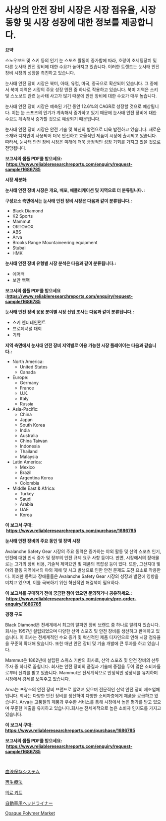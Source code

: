 <p><h1>사상의 안전 장비 시장은 시장 점유율, 시장 동향 및 시장 성장에 대한 정보를 제공합니다.</h1></p><p><strong>요약</strong></p>
<p><p>스노우보드 및 스키 등의 인기 눈 스포츠 활동이 증가함에 따라, 호랑이 초세팅장치 및 다른 눈사태 안전 장비에 대한 수요가 높아지고 있습니다. 이러한 트렌드는 눈사태 안전 장비 시장의 성장을 촉진하고 있습니다.</p><p>눈사태 안전 장비 시장은 북미, 아태, 유럽, 미국, 중국으로 확산되어 있습니다. 그 중에서 북미 지역은 시장의 주요 성장 엔진 중 하나로 작용하고 있습니다. 북미 지역은 스키 및 스노보드 관련 눈사태 사고가 많기 때문에 안전 장비에 대한 수요가 매우 높습니다.</p><p>눈사태 안전 장비 시장은 예측된 기간 동안 12.6%의 CAGR로 성장할 것으로 예상됩니다. 이는 눈 스포츠의 인기가 계속해서 증가하고 있기 때문에 눈사태 안전 장비에 대한 수요도 계속해서 증가할 것으로 예상되기 때문입니다.</p><p>눈사태 안전 장비 시장은 안전 기술 및 혁신의 발전으로 더욱 발전하고 있습니다. 새로운 소재와 디자인이 사용되어 더욱 안전하고 효율적인 제품이 시장에 출시되고 있습니다. 따라서, 눈사태 안전 장비 시장은 미래에 더욱 긍정적인 성장 기회를 가지고 있을 것으로 전망됩니다.</p></p>
<p><strong>보고서의 샘플 PDF를 받으세요: &nbsp;<a href="https://www.reliableresearchreports.com/enquiry/request-sample/1686785">https://www.reliableresearchreports.com/enquiry/request-sample/1686785</a></strong></p>
<p><strong>시장 세분화:</strong></p>
<p><strong> 눈사태 안전 장비 시장은 개요, 배포, 애플리케이션 및 지역으로 더 분류됩니다. :</strong></p>
<p><strong>구성요소 측면에서는 눈사태 안전 장비 시장은 다음과 같이 분류됩니다.:</strong></p>
<p><ul><li>Black Diamond</li><li>K2 Sports</li><li>Mammut</li><li>ORTOVOX</li><li>ABS</li><li>Arva</li><li>Brooks Range Mountaineering equipment</li><li>Stubai</li><li>HMK</li></ul></p>
<p><strong> 눈사태 안전 장비 유형별 시장 분석은 다음과 같이 분류됩니다.:</strong></p>
<p><ul><li>에어백</li><li>보안 백팩</li></ul></p>
<p><strong>보고서의 샘플 PDF를 받으세요 :<a href="https://www.reliableresearchreports.com/enquiry/request-sample/1686785">https://www.reliableresearchreports.com/enquiry/request-sample/1686785</a></strong></p>
<p><strong> 눈사태 안전 장비 응용 분야별 시장 산업 조사는 다음과 같이 분류됩니다.:</strong></p>
<p><ul><li>스키 엔터테인먼트</li><li>프로페셔널 대회</li><li>기타</li></ul></p>
<p><strong>지역 측면에서 눈사태 안전 장비 지역별로 이용 가능한 시장 플레이어는 다음과 같습니다.:</strong></p>
<p><ul>
    <li>
        North America:
        <ul>
            <li>United States</li>
            <li>Canada</li>
        </ul>
    </li>
    <li>
        Europe:
        <ul>
            <li>Germany</li>
            <li>France</li>
            <li>U.K.</li>
            <li>Italy</li>
            <li>Russia</li>
        </ul>
    </li>
    <li>
        Asia-Pacific:
        <ul>
            <li>China</li>
            <li>Japan</li>
            <li>South Korea</li>
            <li>India</li>
            <li>Australia</li>
            <li>China Taiwan</li>
            <li>Indonesia</li>
            <li>Thailand</li>
            <li>Malaysia</li>
        </ul>
    </li>
    <li>
        Latin America:
        <ul>
            <li>Mexico</li>
            <li>Brazil</li>
            <li>Argentina Korea</li>
            <li>Colombia</li>
        </ul>
    </li>
    <li>
        Middle East & Africa:
        <ul>
            <li>Turkey</li>
            <li>Saudi</li>
            <li>Arabia</li>
            <li>UAE</li>
            <li>Korea</li>
        </ul>
    </li>
    </ul></p>
<p><strong>이 보고서 구매: &nbsp;<a href="https://www.reliableresearchreports.com/purchase/1686785">https://www.reliableresearchreports.com/purchase/1686785</a></strong></p>
<p><strong>눈사태 안전 장비의 주요 동인 및 장벽 시장</strong></p>
<p><p>Avalanche Safety Gear 시장의 주요 동력은 증가하는 야외 활동 및 산악 스포츠 인기, 안전에 대한 인식 증가 및 정부의 안전 규제 요구 사항 등이다. 반면, 시장에서의 장애물로는 고가의 장비 비용, 기술적 제약요인 및 제품의 복잡성 등이 있다. 또한, 고산지대 및 야외 활동 지역에서의 야외 재해 및 사고 발생으로 인한 안전 문제도 도전 요소로 작용한다. 이러한 동력과 장애물들은 Avalanche Safety Gear 시장의 성장과 발전에 영향을 미치고 있으며, 이를 극복하기 위한 혁신적인 해결책이 필요하다.</p></p>
<p><strong>이 보고서를 구매하기 전에 궁금한 점이 있으면 문의하거나 공유하세요.: &nbsp;<a href="https://www.reliableresearchreports.com/enquiry/pre-order-enquiry/1686785">https://www.reliableresearchreports.com/enquiry/pre-order-enquiry/1686785</a></strong></p>
<p><strong>경쟁 구도</strong></p>
<p><p>Black Diamond은 전세계에서 최고의 알파인 장비 브랜드 중 하나로 알려져 있습니다. 회사는 1957년 설립되었으며 다양한 산악 스포츠 및 안전 장비를 생산하고 판매하고 있습니다. 이 회사는 전세계적인 수요 증가 및 혁신적인 제품 디자인으로 인해 시장 점유율을 꾸준히 확대해 왔습니다. 또한 매년 안전 장비 및 기술 개발에 큰 투자를 하고 있습니다.</p><p>Mammut은 1862년에 설립된 스위스 기반의 회사로, 산악 스포츠 및 안전 장비의 선두 주자 중 하나로 꼽힙니다. 회사는 안전 장비의 품질과 기술에 중점을 두어 많은 소비자들로부터 신뢰를 받고 있습니다. Mammut은 전세계적으로 안정적인 성장세를 유지하며 시장에서 강세를 보여주고 있습니다.</p><p>Arva는 프랑스의 안전 장비 브랜드로 알려져 있으며 전문적인 산악 안전 장비 제조업체입니다. 회사는 다양한 안전 장비를 생산하여 다양한 소비자층에게 제품을 공급하고 있습니다. Arva는 고품질의 제품과 우수한 서비스를 통해 시장에서 높은 평가를 받고 있으며 꾸준한 매출을 유지하고 있습니다.회사는 전세계적으로 높은 소비자 인지도를 가지고 있습니다.</p></p>
<p><strong>이 보고서 구매: &nbsp; <a href="https://www.reliableresearchreports.com/purchase/1686785">https://www.reliableresearchreports.com/purchase/1686785</a></strong></p>
<p><strong>보고서의 샘플 PDF를 받으세요: &nbsp;<a href="https://www.reliableresearchreports.com/enquiry/request-sample/1686785">https://www.reliableresearchreports.com/enquiry/request-sample/1686785</a></strong><strong></strong></p>
<p>&nbsp;</p>
<p><p><a href="https://medium.com/@eunawiegad2023/%E8%A1%80%E6%B6%B2%E4%BF%9D%E5%85%A8%E3%82%B7%E3%82%B9%E3%83%86%E3%83%A0%E5%B8%82%E5%A0%B4%E3%81%AE%E3%83%A1%E3%83%88%E3%83%AA%E3%82%AF%E3%82%B9%E3%81%AE%E8%A7%A3%E8%AA%AD-%E5%B8%82%E5%A0%B4%E3%82%B7%E3%82%A7%E3%82%A2-%E3%83%88%E3%83%AC%E3%83%B3%E3%83%89-%E6%88%90%E9%95%B7%E3%83%91%E3%82%BF%E3%83%BC%E3%83%B3-0c56988a2445">血液保存システム</a></p><p><a href="https://medium.com/@emmittkutch2023/%E5%86%8D%E7%94%9F%E5%8C%BB%E7%99%82%E5%B8%82%E5%A0%B4-%E7%AB%B6%E4%BA%89%E5%88%86%E6%9E%90-%E5%B8%82%E5%A0%B4%E5%8B%95%E5%90%91%E3%81%8A%E3%82%88%E3%81%B32031%E5%B9%B4%E3%81%BE%E3%81%A7%E3%81%AE%E4%BA%88%E6%B8%AC-b6b347fe5238">再生療法</a></p><p><a href="https://medium.com/@jackiefauhey9089475/%EC%9D%98%EB%A3%8C-%ED%82%A4%ED%8A%B8-%EC%8B%9C%EC%9E%A5%EC%9D%80-%EC%8B%9C%EC%9E%A5-%EC%A0%90%EC%9C%A0%EC%9C%A8-%EA%B7%9C%EB%AA%A8-%EB%B0%8F-2031%EB%85%84%EA%B9%8C%EC%A7%80-%EC%98%88%EC%83%81%EB%90%9C-%EC%98%88%EC%B8%A1%EC%97%90-%EC%B4%88%EC%A0%90%EC%9D%84-%EB%A7%9E%EC%B6%A5%EB%8B%88%EB%8B%A4-3a04c3b663f0">의료 키트</a></p><p><a href="https://github.com/mreklxf44233/Market-Research-Report-List-1/blob/main/6131344192183.md">自動車用ヘッドライナー</a></p><p><a href="https://github.com/angelajermaine/Market-Research-Report-List-2/blob/main/opaque-polymer-market.md">Opaque Polymer Market</a></p></p>